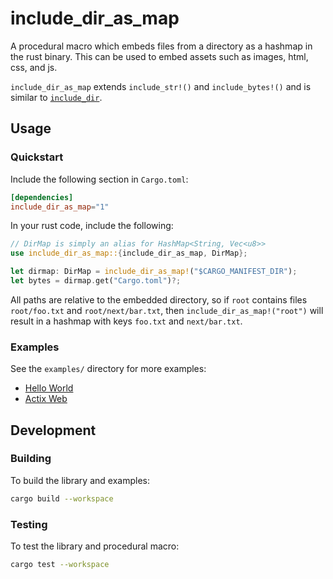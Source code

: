 # include_dir_as_map

A procedural macro which embeds files from a directory as a hashmap in the rust
binary. This can be used to embed assets such as images, html, css, and js.

`include_dir_as_map` extends `include_str!()` and `include_bytes!()` and is
similar to [`include_dir`](https://github.com/Michael-F-Bryan/include_dir).

## Usage

### Quickstart

Include the following section in `Cargo.toml`:

```toml
[dependencies]
include_dir_as_map="1"
```

In your rust code, include the following:

```rust
// DirMap is simply an alias for HashMap<String, Vec<u8>>
use include_dir_as_map::{include_dir_as_map, DirMap};

let dirmap: DirMap = include_dir_as_map!("$CARGO_MANIFEST_DIR");
let bytes = dirmap.get("Cargo.toml")?;
```

All paths are relative to the embedded directory, so if `root` contains files
`root/foo.txt` and `root/next/bar.txt`, then `include_dir_as_map!("root")` will
result in a hashmap with keys `foo.txt` and `next/bar.txt`.

### Examples

See the `examples/` directory for more examples:

* [Hello World](examples/example-hello-world)
* [Actix Web](examples/example-actix-web)

## Development

### Building

To build the library and examples:

```sh
cargo build --workspace
```

### Testing

To test the library and procedural macro:

```sh
cargo test --workspace
```
